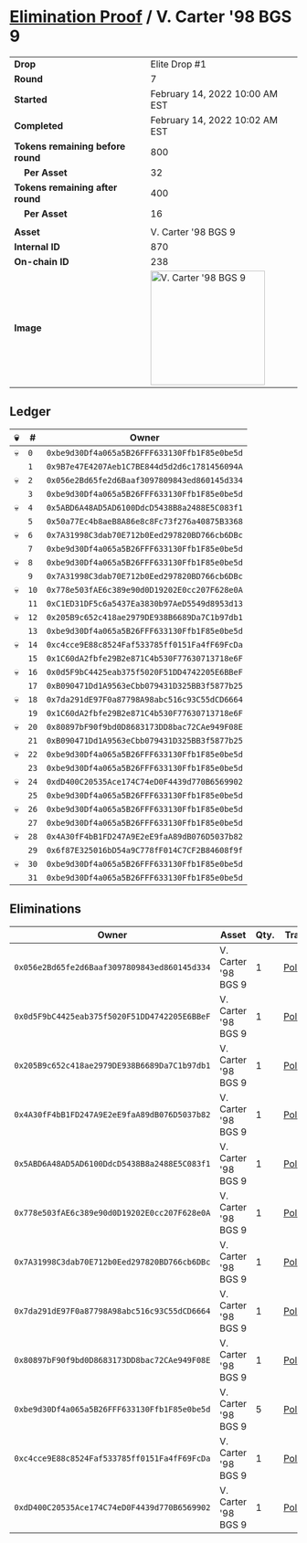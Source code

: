# [Elimination Proof](./readme.md) / V. Carter &#039;98 BGS 9

|||
|---|---|
| **Drop** | Elite Drop #1 |
| **Round** | 7 |
| **Started** | February 14, 2022 10:00 AM EST |
| **Completed** | February 14, 2022 10:02 AM EST |
| **Tokens remaining before round** | 800 |
| **&nbsp;&nbsp;&nbsp;&nbsp;Per Asset** | 32 |
| **Tokens remaining after round** | 400 |
| **&nbsp;&nbsp;&nbsp;&nbsp;Per Asset** | 16 |
| | |
| **Asset** | V. Carter &#039;98 BGS 9 |
| **Internal ID** | 870 |
| **On-chain ID** | 238 |
| **Image** | <img src="https://tcdn.blokpax.com/95836cf2-27c0-4dae-8cdc-1d447a9a7492/2a53c1da8f1575bfd824a5422a219e417c499355edd06256b8f539775709344f.png" height="200" alt="V. Carter &#039;98 BGS 9" /> |

## Ledger

| 💀 | # | Owner |
| --- | --- | --- |
| 💀 | `0` | `0xbe9d30Df4a065a5B26FFF633130Ffb1F85e0be5d` |
|  | `1` | `0x9B7e47E4207Aeb1C7BE844d5d2d6c1781456094A` |
| 💀 | `2` | `0x056e2Bd65fe2d6Baaf3097809843ed860145d334` |
|  | `3` | `0xbe9d30Df4a065a5B26FFF633130Ffb1F85e0be5d` |
| 💀 | `4` | `0x5ABD6A48AD5AD6100DdcD5438B8a2488E5C083f1` |
|  | `5` | `0x50a77Ec4b8aeB8A86e8c8Fc73f276a40875B3368` |
| 💀 | `6` | `0x7A31998C3dab70E712b0Eed297820BD766cb6DBc` |
|  | `7` | `0xbe9d30Df4a065a5B26FFF633130Ffb1F85e0be5d` |
| 💀 | `8` | `0xbe9d30Df4a065a5B26FFF633130Ffb1F85e0be5d` |
|  | `9` | `0x7A31998C3dab70E712b0Eed297820BD766cb6DBc` |
| 💀 | `10` | `0x778e503fAE6c389e90d0D19202E0cc207F628e0A` |
|  | `11` | `0xC1ED31DF5c6a5437Ea3830b97AeD5549d8953d13` |
| 💀 | `12` | `0x205B9c652c418ae2979DE938B6689Da7C1b97db1` |
|  | `13` | `0xbe9d30Df4a065a5B26FFF633130Ffb1F85e0be5d` |
| 💀 | `14` | `0xc4cce9E88c8524Faf533785ff0151Fa4fF69FcDa` |
|  | `15` | `0x1C60dA2fbfe29B2e871C4b530F77630713718e6F` |
| 💀 | `16` | `0x0d5F9bC4425eab375f5020F51DD4742205E6BBeF` |
|  | `17` | `0xB090471Dd1A9563eCbb079431D325BB3f5877b25` |
| 💀 | `18` | `0x7da291dE97F0a87798A98abc516c93C55dCD6664` |
|  | `19` | `0x1C60dA2fbfe29B2e871C4b530F77630713718e6F` |
| 💀 | `20` | `0x80897bF90f9bd0D8683173DD8bac72CAe949F08E` |
|  | `21` | `0xB090471Dd1A9563eCbb079431D325BB3f5877b25` |
| 💀 | `22` | `0xbe9d30Df4a065a5B26FFF633130Ffb1F85e0be5d` |
|  | `23` | `0xbe9d30Df4a065a5B26FFF633130Ffb1F85e0be5d` |
| 💀 | `24` | `0xdD400C20535Ace174C74eD0F4439d770B6569902` |
|  | `25` | `0xbe9d30Df4a065a5B26FFF633130Ffb1F85e0be5d` |
| 💀 | `26` | `0xbe9d30Df4a065a5B26FFF633130Ffb1F85e0be5d` |
|  | `27` | `0xbe9d30Df4a065a5B26FFF633130Ffb1F85e0be5d` |
| 💀 | `28` | `0x4A30fF4bB1FD247A9E2eE9faA89dB076D5037b82` |
|  | `29` | `0x6f87E325016bD54a9C778fF014C7CF2B84608f9f` |
| 💀 | `30` | `0xbe9d30Df4a065a5B26FFF633130Ffb1F85e0be5d` |
|  | `31` | `0xbe9d30Df4a065a5B26FFF633130Ffb1F85e0be5d` |


## Eliminations

| Owner | Asset | Qty. | Transaction |
| --- | --- | --- | --- |
| `0x056e2Bd65fe2d6Baaf3097809843ed860145d334` | V. Carter '98 BGS 9 | 1 | [Polygonscan](https://polygonscan.com/tx/0x013f293b44d270f7f00ff7554dbe8500fd393ca6c70c34e731186243e7f5763f) |
| `0x0d5F9bC4425eab375f5020F51DD4742205E6BBeF` | V. Carter '98 BGS 9 | 1 | [Polygonscan](https://polygonscan.com/tx/0xc7d5bb07db49bac870f175581ce9a61817f6c054ae227a7d9fa8354a188f23e6) |
| `0x205B9c652c418ae2979DE938B6689Da7C1b97db1` | V. Carter '98 BGS 9 | 1 | [Polygonscan](https://polygonscan.com/tx/0xcc13afa7981b33a47108af381bacf0ccb7632ac1c031849cfff7121eda166c32) |
| `0x4A30fF4bB1FD247A9E2eE9faA89dB076D5037b82` | V. Carter '98 BGS 9 | 1 | [Polygonscan](https://polygonscan.com/tx/0xa9c6067c06994032c8faba241ef60326c02907be010799fd40c8d08b119a891c) |
| `0x5ABD6A48AD5AD6100DdcD5438B8a2488E5C083f1` | V. Carter '98 BGS 9 | 1 | [Polygonscan](https://polygonscan.com/tx/0xfd22d09ff3a25a35f4f085e919a2fc8f4099f2a5df2cc9e4767132585893e67d) |
| `0x778e503fAE6c389e90d0D19202E0cc207F628e0A` | V. Carter '98 BGS 9 | 1 | [Polygonscan](https://polygonscan.com/tx/0x7af73864a500dffdb36c594194c1f1e366de0d6256f6e2ec393020f370b0aeb3) |
| `0x7A31998C3dab70E712b0Eed297820BD766cb6DBc` | V. Carter '98 BGS 9 | 1 | [Polygonscan](https://polygonscan.com/tx/0x7018c103431e432484101856f4fc17649fc4838d722a53934dd60272f811cdfd) |
| `0x7da291dE97F0a87798A98abc516c93C55dCD6664` | V. Carter '98 BGS 9 | 1 | [Polygonscan](https://polygonscan.com/tx/0xc3501c38603f67a5127eafef8d0c89798c05ed7676e1df9582a59b65e6e384f0) |
| `0x80897bF90f9bd0D8683173DD8bac72CAe949F08E` | V. Carter '98 BGS 9 | 1 | [Polygonscan](https://polygonscan.com/tx/0xdfb89d5056fe0c8e56c8885534c18d9d9698313e7eccf4c322ceb4a8a7a7b477) |
| `0xbe9d30Df4a065a5B26FFF633130Ffb1F85e0be5d` | V. Carter '98 BGS 9 | 5 | [Polygonscan](https://polygonscan.com/tx/0x2745b5c8d6eac975fceb233869dd3175fc6f97bdb9c8998f1ed2575413ac6ebc) |
| `0xc4cce9E88c8524Faf533785ff0151Fa4fF69FcDa` | V. Carter '98 BGS 9 | 1 | [Polygonscan](https://polygonscan.com/tx/0x70c3630e3afd28430f31995d9bf9235d224e3e97a40d4a2e0d76eeec3761ed4a) |
| `0xdD400C20535Ace174C74eD0F4439d770B6569902` | V. Carter '98 BGS 9 | 1 | [Polygonscan](https://polygonscan.com/tx/0x59ae4d786d5c2a69c20bf119d79bfcd6c5e80ee53553ef7f85b31cbfeef96de9) |
